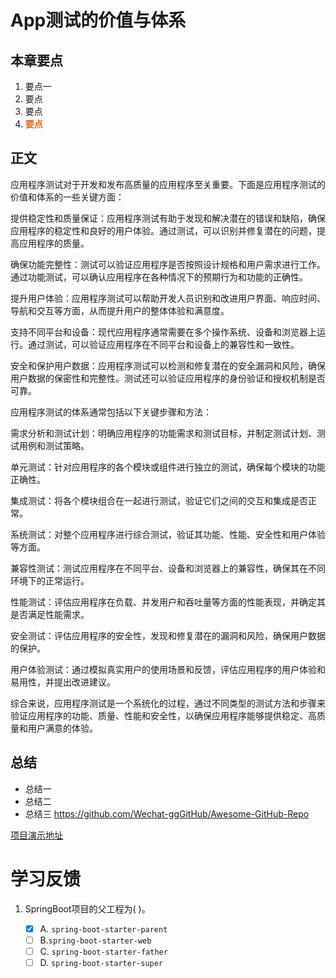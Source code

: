 # App测试的价值与体系
## 本章要点
1. 要点一
1. 要点
1. 要点
1. **要点**

## 正文
应用程序测试对于开发和发布高质量的应用程序至关重要。下面是应用程序测试的价值和体系的一些关键方面：

提供稳定性和质量保证：应用程序测试有助于发现和解决潜在的错误和缺陷，确保应用程序的稳定性和良好的用户体验。通过测试，可以识别并修复潜在的问题，提高应用程序的质量。

确保功能完整性：测试可以验证应用程序是否按照设计规格和用户需求进行工作。通过功能测试，可以确认应用程序在各种情况下的预期行为和功能的正确性。

提升用户体验：应用程序测试可以帮助开发人员识别和改进用户界面、响应时间、导航和交互等方面，从而提升用户的整体体验和满意度。

支持不同平台和设备：现代应用程序通常需要在多个操作系统、设备和浏览器上运行。通过测试，可以验证应用程序在不同平台和设备上的兼容性和一致性。

安全和保护用户数据：应用程序测试可以检测和修复潜在的安全漏洞和风险，确保用户数据的保密性和完整性。测试还可以验证应用程序的身份验证和授权机制是否可靠。

应用程序测试的体系通常包括以下关键步骤和方法：

需求分析和测试计划：明确应用程序的功能需求和测试目标，并制定测试计划、测试用例和测试策略。

单元测试：针对应用程序的各个模块或组件进行独立的测试，确保每个模块的功能正确性。

集成测试：将各个模块组合在一起进行测试，验证它们之间的交互和集成是否正常。

系统测试：对整个应用程序进行综合测试，验证其功能、性能、安全性和用户体验等方面。

兼容性测试：测试应用程序在不同平台、设备和浏览器上的兼容性，确保其在不同环境下的正常运行。

性能测试：评估应用程序在负载、并发用户和吞吐量等方面的性能表现，并确定其是否满足性能需求。

安全测试：评估应用程序的安全性，发现和修复潜在的漏洞和风险，确保用户数据的保护。

用户体验测试：通过模拟真实用户的使用场景和反馈，评估应用程序的用户体验和易用性，并提出改进建议。

综合来说，应用程序测试是一个系统化的过程，通过不同类型的测试方法和步骤来验证应用程序的功能、质量、性能和安全性，以确保应用程序能够提供稳定、高质量和用户满意的体验。
## 总结
- 总结一
- 总结二
- 总结三
https://github.com/Wechat-ggGitHub/Awesome-GitHub-Repo

[项目演示地址](https://github.com/testeru-pro/junit5-demo/tree/main/junit5-basic)


# 学习反馈

1. SpringBoot项目的父工程为( )。

   - [x] A. `spring-boot-starter-parent`
   - [ ] B.`spring-boot-starter-web`
   - [ ] C. `spring-boot-starter-father`
   - [ ] D. `spring-boot-starter-super`
<style>
  strong {
    color: #ea6010;
    font-weight: bolder;
  }
  .reveal blockquote {
    font-style: unset;
  }
</style>